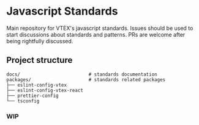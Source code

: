 # Javascript Standards

Main repository for VTEX's javascript standards. Issues should be used to start discussions about standards and patterns. PRs are welcome after being rightfully discussed.

## Project structure

```tree
docs/                         # standards documentation
packages/                     # standards related packages
├── eslint-config-vtex
├── eslint-config-vtex-react
├── prettier-config
└── tsconfig
```


### WIP
